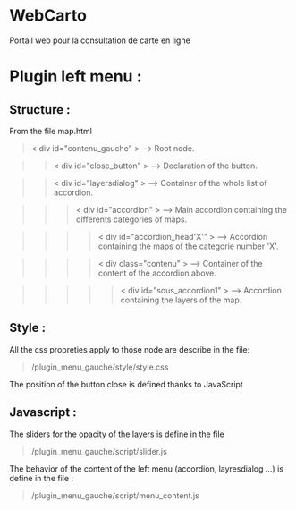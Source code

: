 WebCarto
========

Portail web pour la consultation de carte en ligne


# Plugin left menu : #


## Structure : ##

From the file map.html

> < div id="contenu_gauche" > --> Root node.

> > < div id="close_button" > --> Declaration of the button.
	
> > < div id="layersdialog" > --> Container of the whole list of accordion.

> > > < div id="accordion" > --> Main accordion containing the differents categories of maps.

> > > > < div id="accordion_head'X'" > --> Accordion containing the maps of the categorie number 'X'.

> > > >	< div class="contenu" > --> Container of the content of the accordion above.

> > > > >	< div id="sous_accordion1" > --> Accordion containing the layers of the map.

## Style : ##

All the css propreties apply to those node are describe in the file:

> /plugin_menu_gauche/style/style.css


The position of the button close is defined thanks to JavaScript

## Javascript : ##

The sliders for the opacity of the layers is define in the file 

> /plugin_menu_gauche/script/slider.js


The behavior of the content of the left menu (accordion, layresdialog ...) is define in the file :

> /plugin_menu_gauche/script/menu_content.js